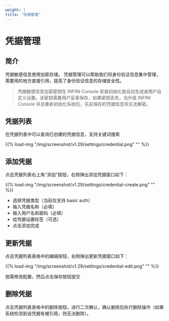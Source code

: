```yaml
---
weight: 1
title: "凭据管理"
---
```


# 凭据管理

## 简介

凭据敏感信息使用加密存储。 凭据管理可以帮助我们将身份验证信息集中管理，需要用的地方直接引用，提高了身份验证信息的存储安全性。

> 凭据敏感信息加密密钥在 INFINI Console 安装初始化是自动生成或用户自定义设置。该密钥需要用户妥善保存，如果密钥丢失，当升级 INFINI Console 并且重新初始化系统后，先前保存的凭据信息将无法解密。

## 凭据列表

在凭据列表中可以查询已创建的凭据信息，支持关键词搜索

{{% load-img "/img/screenshot/v1.29/settings/credential.png" "" %}}

## 添加凭据

点击凭据列表右上角"添加"按钮，右侧弹出添加凭据窗口如下：

{{% load-img "/img/screenshot/v1.29/settings/credential-create.png" "" %}}

- 选择凭据类型（当前仅支持 basic auth）
- 输入凭据名称（必填）
- 输入用户名和密码（必填）
- 给凭据设置标签（可选）
- 点击添加完成

## 更新凭据

点击凭据列表表格中的编辑按钮，右侧弹出更新凭据窗口如下：

{{% load-img "/img/screenshot/v1.29/settings/credential-edit.png" "" %}}

按需修改配置，然后点击保存按钮提交

## 删除凭据

点击凭据列表表格中的删除按钮，进行二次确认，确认删除后执行删除操作（如果系统检测到该凭据有被引用，则无法删除）。
